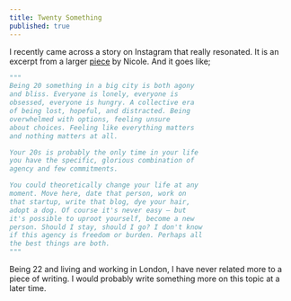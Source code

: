 ```yaml
---
title: Twenty Something
published: true
---
```


I recently came across a story on Instagram that really resonated. It is an excerpt from a larger [piece](https://nicoles.substack.com/p/am-i-wasting-my-20s) by Nicole. And it goes like; 

```python
"""
Being 20 something in a big city is both agony 
and bliss. Everyone is lonely, everyone is
obsessed, everyone is hungry. A collective era
of being lost, hopeful, and distracted. Being 
overwhelmed with options, feeling unsure
about choices. Feeling like everything matters
and nothing matters at all. 

Your 20s is probably the only time in your life 
you have the specific, glorious combination of 
agency and few commitments. 

You could theoretically change your life at any
moment. Move here, date that person, work on
that startup, write that blog, dye your hair, 
adopt a dog. Of course it's never easy – but
it's possible to uproot yourself, become a new 
person. Should I stay, should I go? I don't know
if this agency is freedom or burden. Perhaps all
the best things are both. 
"""
```

Being 22 and living and working in London, I have never related more to a piece of writing. I would probably write something more on this topic at a later time.